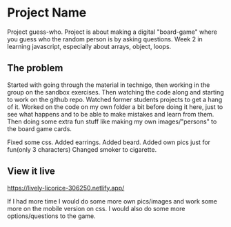 # Project Name

Project guess-who.
Project is about making a digital "board-game" where you guess who the random person is by asking questions. Week 2 in learning javascript, especially about arrays, object, loops.

## The problem

Started with going through the material in technigo, then working in the group on the sandbox exercises. Then watching the code along and starting to work on the github repo. Watched former students projects to get a hang of it. Worked on the code on my own folder a bit before doing it here, just to see what happens and to be able to make mistakes and learn from them.
Then doing some extra fun stuff like making my own images/"persons" to the board game cards.

Fixed some css.
Added earrings.
Added beard.
Added own pics just for fun(only 3 characters)
Changed smoker to cigarette.

## View it live
https://lively-licorice-306250.netlify.app/

If I had more time I would do some more own pics/images and work some more on the mobile version on css. I would also do some more options/questions to the game.
